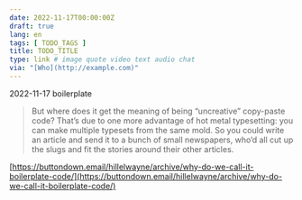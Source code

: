 ```yaml
---
date: 2022-11-17T00:00:00Z
draft: true
lang: en
tags: [ TODO_TAGS ]
title: TODO_TITLE
type: link # image quote video text audio chat
via: "[Who](http://example.com)"
---
```



2022-11-17 boilerplate


> But where does it get the meaning of being “uncreative” copy-paste code? That’s due to one more advantage of hot metal typesetting: you can make multiple typesets from the same mold. So you could write an article and send it to a bunch of small newspapers, who’d all cut up the slugs and fit the stories around their other articles.

[https://buttondown.email/hillelwayne/archive/why-do-we-call-it-boilerplate-code/](https://buttondown.email/hillelwayne/archive/why-do-we-call-it-boilerplate-code/)

